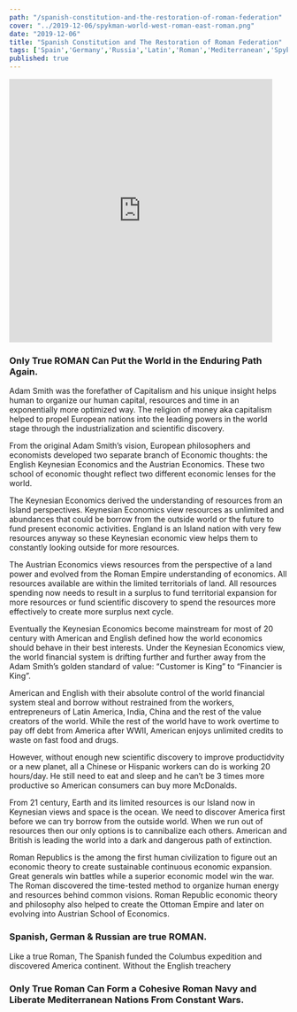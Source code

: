 ```yaml
--- 
path: "/spanish-constitution-and-the-restoration-of-roman-federation"
cover: "../2019-12-06/spykman-world-west-roman-east-roman.png"
date: "2019-12-06"
title: "Spanish Constitution and The Restoration of Roman Federation"
tags: ['Spain','Germany','Russia','Latin','Roman','Mediterranean','Spykman World','Nicholas Spykman']  
published: true
---
```


<iframe src="https://www.facebook.com/plugins/video.php?href=https%3A%2F%2Fwww.facebook.com%2Fspykmanworld%2Fvideos%2F461416924392694%2F&show_text=0&width=476" width="476" height="476" style="border:none;overflow:hidden" scrolling="no" frameborder="0" allowTransparency="true" allowFullScreen="true"></iframe>

### Only True ROMAN Can Put the World in the Enduring Path Again.

Adam Smith was the forefather of Capitalism and his unique insight helps human to organize our human capital, resources and time in an exponentially more optimized way. The religion of money aka capitalism helped to propel European nations into the leading powers in the world stage through the industrialization and scientific discovery. 

From the original Adam Smith’s vision, European philosophers and economists developed two separate branch of Economic thoughts: the English Keynesian Economics and the Austrian Economics. These two school of economic thought reflect two different economic lenses for the world. 

The Keynesian Economics derived the understanding of resources from an Island perspectives. Keynesian Economics view resources as unlimited and abundances that could be borrow from the outside world or the future to fund present economic activities. England is an Island nation with very few resources anyway so these Keynesian economic view helps them to constantly looking outside for more resources.

The Austrian Economics views resources from the perspective of a land power and evolved from the Roman Empire understanding of economics. All resources available are within the limited territorials of land. All resources spending now needs to result in a surplus to fund territorial expansion for more resources or fund scientific discovery to spend the resources more effectively to create more surplus next cycle. 

Eventually the Keynesian Economics become mainstream for most of 20 century with American and English defined how the world economics should behave in their best interests. Under the Keynesian Economics view, the world financial system is drifting further and further away from the Adam Smith’s golden standard of value: “Customer is King” to “Financier is King”.  

American and English with their absolute control of the world financial system steal and borrow without restrained from the workers, entrepreneurs of  Latin America, India, China and the rest of the value creators of the world. While the rest of the world have to work overtime to pay off debt from America after WWII, American enjoys unlimited credits to waste on fast food and drugs.

However, without enough new scientific discovery to improve productidvity or a new planet, all a Chinese or Hispanic workers can do is working 20 hours/day. He still need to eat and sleep and he can’t be 3 times more productive so American consumers can buy more McDonalds.

From 21 century, Earth and its limited resources is our Island now in Keynesian views and space is the ocean. We need to discover America first before we can try borrow from the outside world. When we run out of resources then our only options is to cannibalize each others. American and British is leading the world into a dark and dangerous path of extinction. 

Roman Republics is the among the first human civilization to figure out an economic theory to create sustainable continuous economic expansion. Great generals win battles while a superior economic model win the war. The Roman discovered the time-tested method to organize human energy and resources behind common visions. Roman Republic economic theory and philosophy also helped to create the Ottoman Empire and later on evolving into Austrian School of Economics.  

### Spanish, German & Russian are true ROMAN.

Like a true Roman, The Spanish funded the Columbus expedition and discovered America continent. Without the English treachery 



### Only True Roman Can Form a Cohesive Roman Navy and Liberate Mediterranean Nations From Constant Wars.
